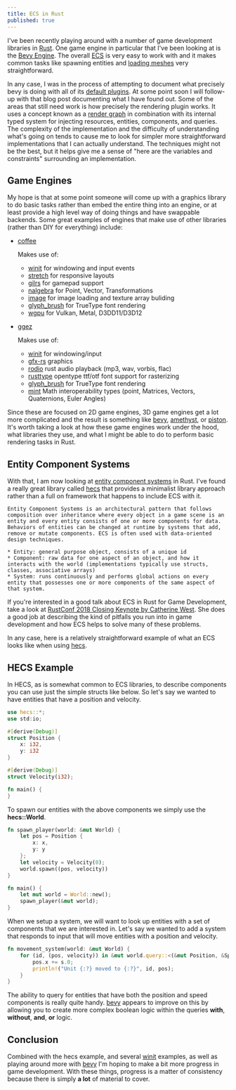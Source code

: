 ```yaml
---
title: ECS in Rust
published: true
---
```


I've been recently playing around with a number of game development libraries in [Rust](https://www.rust-lang.org/). One game engine in particular that I've been looking at is the [Bevy Engine](https://bevyengine.org/). The overall [ECS](https://en.wikipedia.org/wiki/Entity_component_system) is very easy to work with and it makes common tasks like spawning entities and [loading meshes](https://github.com/bevyengine/bevy/blob/master/examples/3d/load_model.rs) very straightforward. 

In any case, I was in the process of attempting to document what precisely bevy is doing with all of its [default plugins](https://github.com/bevyengine/bevy/blob/master/src/add_default_plugins.rs#L7). At some point soon I will follow-up with that blog post documenting what I have found out. Some of the areas that still need work is how precisely the rendering plugin works. It uses a concept known as a [render graph](https://andrewcjp.wordpress.com/2019/09/28/the-render-graph-architecture/) in combination with its internal typed system for injecting resources, entities, components, and queries. The complexity of the implementation and the difficulty of understanding what's going on tends to cause me to look for simpler more straightforward implementations that I can actually understand. The techniques might not be the best, but it helps give me a sense of "here are the variables and constraints" surrounding an implementation.

## Game Engines

My hope is that at some point someone will come up with a graphics library to do basic tasks rather than embed the entire thing into an engine, or at least provide a high level way of doing things and have swappable backends. Some great examples of engines that make use of other libraries (rather than DIY for everything) include:

* [coffee](https://github.com/hecrj/coffee)

    Makes use of:
    * [winit](https://github.com/rust-windowing/winit) for windowing and input events
    * [stretch](https://github.com/vislyhq/stretch) for responsive layouts
    * [gilrs](https://gitlab.com/gilrs-project/gilrs) for gamepad support
    * [nalgebra](https://github.com/rustsim/nalgebra) for Point, Vector, Transformations
    * [image](https://github.com/image-rs/image) for image loading and texture array buliding
    * [glyph_brush](https://github.com/alexheretic/glyph-brush/tree/master/glyph-brush) for TrueType font rendering
    * [wgpu](https://github.com/gfx-rs/wgpu) for Vulkan, Metal, D3DD11/D3D12

* [ggez](https://github.com/ggez/ggez)

    Makes use of:
    * [winit](https://github.com/rust-windowing/winit) for windowing/input
    * [gfx-rs](https://github.com/gfx-rs) graphics
    * [rodio](https://github.com/RustAudio/rodio) rust audio playback (mp3, wav, vorbis, flac)
    * [rusttype](https://gitlab.redox-os.org/redox-os/rusttype) opentype ttf/otf font support for rasterizing
    * [glyph_brush](https://github.com/alexheretic/glyph-brush/tree/master/glyph-brush) for TrueType font rendering
    * [mint](https://github.com/kvark/mint) Math interoperability types (point, Matrices, Vectors, Quaternions, Euler Angles)

Since these are focused on 2D game engines, 3D game engines get a lot more complicated and the result is something like [bevy](https://bevyengine.org/), [amethyst](https://github.com/amethyst/amethyst), or [piston](https://www.piston.rs/). It's worth taking a look at how these game engines work under the hood, what libraries they use, and what I might be able to do to perform basic rendering tasks in Rust.

## Entity Component Systems

With that, I am now looking at [entity component systems](https://en.wikipedia.org/wiki/Entity_component_system) in Rust. I've found a really great library called [hecs](https://github.com/Ralith/hecs) that provides a minimalist library approach rather than a full on framework that happens to include ECS with it.

```
Entity Component Systems is an architectural pattern that follows composition over inheritance where every object in a game scene is an entity and every entity consists of one or more components for data. Behaviors of entities can be changed at runtime by systems that add, remove or mutate components. ECS is often used with data-oriented design techniques.

* Entity: general purpose object, consists of a unique id
* Component: raw data for one aspect of an object, and how it interacts with the world (implementations typically use structs, classes, associative arrays)
* System: runs continuously and performs global actions on every entity that possesses one or more components of the same aspect of that system.
```

If you're interested in a good talk about ECS in Rust for Game Development, take a look at [RustConf 2018 Closing Keynote by Catherine West](https://www.youtube.com/watch?v=aKLntZcp27M). She does a good job at describing the kind of pitfalls you run into in game development and how ECS helps to solve many of these problems.

In any case, here is a relatively straightforward example of what an ECS looks like when using [hecs](https://github.com/Ralith/hecs/blob/master/examples/ffa_simulation.rs).

## HECS Example

In HECS, as is somewhat common to ECS libraries, to describe components you can use just the simple structs like below. So let's say we wanted to have entities that have a position and velocity.

```rust
use hecs::*;
use std:io;

#[derive(Debug)]
struct Position {
    x: i32,
    y: i32
}

#[derive(Debug)]
struct Velocity(i32);

fn main() {
}
```

To spawn our entities with the above components we simply use the **hecs::World**.

```rust
fn spawn_player(world: &mut World) {
    let pos = Position {
        x: x,
        y: y
    };
    let velocity = Velocity(0);
    world.spawn((pos, velocity))
}

fn main() {
    let mut world = World::new();
    spawn_player(&mut world);
}
```

When we setup a system, we will want to look up entities with a set of components that we are interested in. Let's say we wanted to add a system that responds to input that will move entities with a position and velocity.

```rust
fn movement_system(world: &mut World) {
    for (id, (pos, velocity)) in &mut world.query::<(&mut Position, &Speed)>() {
        pos.x += s.0;
        println!("Unit {:?} moved to {:?}", id, pos);
    }
}
```

The ability to query for entities that have both the position and speed components is really quite handy. [bevy](https://github.com/bevyengine/bevy/blob/master/examples/ecs/ecs_guide.rs) appears to improve on this by allowing you to create more complex boolean logic within the queries **with**, **without**, **and**, **or** logic.

## Conclusion

Combined with the hecs example, and several [winit](https://github.com/rust-windowing/winit/blob/master/examples/handling_close.rs) examples, as well as playing around more with [bevy](https://github.com/bevyengine/bevy/blob/master/examples/ecs/ecs_guide.rs) I'm hoping to make a bit more progress in game development. With these things, progress is a matter of consistency because there is simply **a lot** of material to cover.


